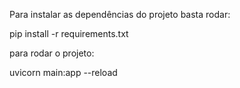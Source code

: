 Para instalar as dependências do projeto basta rodar: 

pip install -r requirements.txt

para rodar o projeto:

uvicorn main:app --reload

